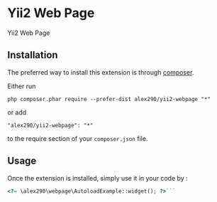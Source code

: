 Yii2 Web Page
=============
Yii2 Web Page

Installation
------------

The preferred way to install this extension is through [composer](http://getcomposer.org/download/).

Either run

```
php composer.phar require --prefer-dist alex290/yii2-webpage "*"
```

or add

```
"alex290/yii2-webpage": "*"
```

to the require section of your `composer.json` file.


Usage
-----

Once the extension is installed, simply use it in your code by  :

```php
<?= \alex290\webpage\AutoloadExample::widget(); ?>```